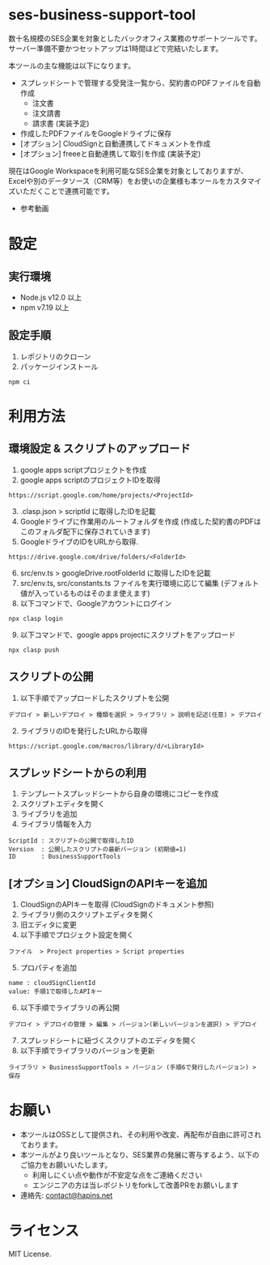 # ses-business-support-tool
数十名規模のSES企業を対象としたバックオフィス業務のサポートツールです。
サーバー準備不要かつセットアップは1時間ほどで完結いたします。

本ツールの主な機能は以下になります。
- スプレッドシートで管理する受発注一覧から、契約書のPDFファイルを自動作成
  - 注文書
  - 注文請書
  - 請求書 (実装予定)
- 作成したPDFファイルをGoogleドライブに保存
- [オプション] CloudSignと自動連携してドキュメントを作成
- [オプション] freeeと自動連携して取引を作成 (実装予定)

現在はGoogle Workspaceを利用可能なSES企業を対象としておりますが、Excelや別のデータソース（CRM等）をお使いの企業様も本ツールをカスタマイズいただくことで連携可能です。

- 参考動画

# 設定
## 実行環境
- Node.js v12.0 以上
- npm v7.19 以上
## 設定手順
1. レポジトリのクローン
2. パッケージインストール  
```
npm ci
```

# 利用方法
## 環境設定 & スクリプトのアップロード
1. google apps scriptプロジェクトを作成
2. google apps scriptのプロジェクトIDを取得  
```
https://script.google.com/home/projects/<ProjectId>
```
3. .clasp.json > scriptId に取得したIDを記載
4. Googleドライブに作業用のルートフォルダを作成 (作成した契約書のPDFはこのフォルダ配下に保存されていきます)
5. GoogleドライブのIDをURLから取得.  
```
https://drive.google.com/drive/folders/<FolderId>
```
6. src/env.ts > googleDrive.rootFolderId に取得したIDを記載
7. src/env.ts, src/constants.ts ファイルを実行環境に応じて編集 (デフォルト値が入っているものはそのまま使えます)
8. 以下コマンドで、Googleアカウントにログイン  
```
npx clasp login
```
9. 以下コマンドで、google apps projectにスクリプトをアップロード  
```
npx clasp push
```

## スクリプトの公開
1. 以下手順でアップロードしたスクリプトを公開  
```
デプロイ > 新しいデプロイ > 種類を選択 > ライブラリ > 説明を記述(任意) > デプロイ
```
2. ライブラリのIDを発行したURLから取得  
```
https://script.google.com/macros/library/d/<LibraryId>
```

## スプレッドシートからの利用
1. テンプレートスプレッドシートから自身の環境にコピーを作成
2. スクリプトエディタを開く
3. ライブラリを追加
4. ライブラリ情報を入力  
```
ScriptId : スクリプトの公開で取得したID
Version  : 公開したスクリプトの最新バージョン (初期値=1)
ID       : BusinessSupportTools
```

## [オプション] CloudSignのAPIキーを追加
1. CloudSignのAPIキーを取得 (CloudSignのドキュメント参照)
2. ライブラリ側のスクリプトエディタを開く
3. 旧エディタに変更
4. 以下手順でプロジェクト設定を開く  
```
ファイル  > Project properties > Script properties
```
5. プロパティを追加  
```
name : cloudSignClientId
value: 手順1で取得したAPIキー
```
6. 以下手順でライブラリの再公開  
```
デプロイ > デプロイの管理 > 編集 > バージョン(新しいバージョンを選択) > デプロイ
```
7. スプレッドシートに紐づくスクリプトのエディタを開く
8. 以下手順でライブラリのバージョンを更新  
```
ライブラリ > BusinessSupportTools > バージョン (手順6で発行したバージョン) > 保存
```

# お願い
- 本ツールはOSSとして提供され、その利用や改変、再配布が自由に許可されております。
- 本ツールがより良いツールとなり、SES業界の発展に寄与するよう、以下のご協力をお願いいたします。
  - 利用しにくい点や動作が不安定な点をご連絡ください  
  - エンジニアの方は当レポジトリをforkして改善PRをお願いします
- 連絡先: contact@hapins.net

# ライセンス
MIT License.